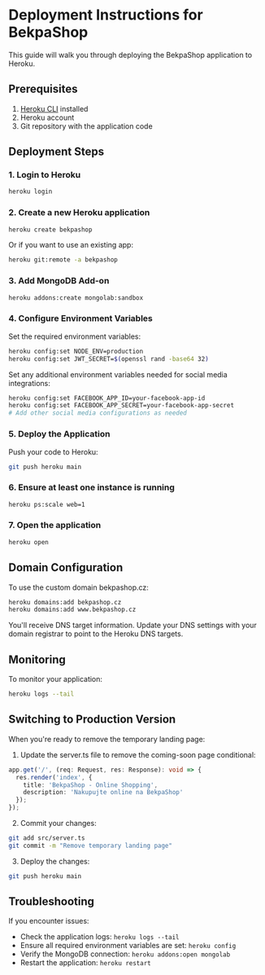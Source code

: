 # Deployment Instructions for BekpaShop

This guide will walk you through deploying the BekpaShop application to Heroku.

## Prerequisites

1. [Heroku CLI](https://devcenter.heroku.com/articles/heroku-cli) installed
2. Heroku account
3. Git repository with the application code

## Deployment Steps

### 1. Login to Heroku

```bash
heroku login
```

### 2. Create a new Heroku application

```bash
heroku create bekpashop
```

Or if you want to use an existing app:

```bash
heroku git:remote -a bekpashop
```

### 3. Add MongoDB Add-on

```bash
heroku addons:create mongolab:sandbox
```

### 4. Configure Environment Variables

Set the required environment variables:

```bash
heroku config:set NODE_ENV=production
heroku config:set JWT_SECRET=$(openssl rand -base64 32)
```

Set any additional environment variables needed for social media integrations:

```bash
heroku config:set FACEBOOK_APP_ID=your-facebook-app-id
heroku config:set FACEBOOK_APP_SECRET=your-facebook-app-secret
# Add other social media configurations as needed
```

### 5. Deploy the Application

Push your code to Heroku:

```bash
git push heroku main
```

### 6. Ensure at least one instance is running

```bash
heroku ps:scale web=1
```

### 7. Open the application

```bash
heroku open
```

## Domain Configuration

To use the custom domain bekpashop.cz:

```bash
heroku domains:add bekpashop.cz
heroku domains:add www.bekpashop.cz
```

You'll receive DNS target information. Update your DNS settings with your domain registrar to point to the Heroku DNS targets.

## Monitoring

To monitor your application:

```bash
heroku logs --tail
```

## Switching to Production Version

When you're ready to remove the temporary landing page:

1. Update the server.ts file to remove the coming-soon page conditional:

```typescript
app.get('/', (req: Request, res: Response): void => {
  res.render('index', {
    title: 'BekpaShop - Online Shopping',
    description: 'Nakupujte online na BekpaShop'
  });
});
```

2. Commit your changes:

```bash
git add src/server.ts
git commit -m "Remove temporary landing page"
```

3. Deploy the changes:

```bash
git push heroku main
```

## Troubleshooting

If you encounter issues:

- Check the application logs: `heroku logs --tail`
- Ensure all required environment variables are set: `heroku config`
- Verify the MongoDB connection: `heroku addons:open mongolab`
- Restart the application: `heroku restart`